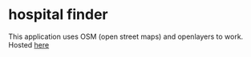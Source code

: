 # hospital finder

This application uses OSM (open street maps) and openlayers to work.
Hosted <a href="https://hospitalfinderbuilt.onrender.com">here</a>

